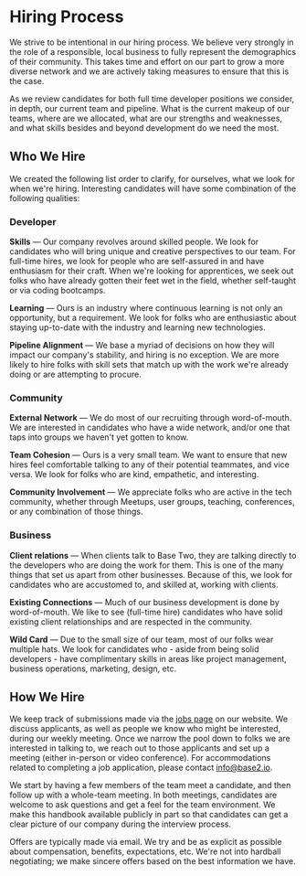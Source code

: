 # Hiring Process

We strive to be intentional in our hiring process. We believe very strongly in the role of a responsible, local business to fully represent the demographics of their community. This takes time and effort on our part to grow a more diverse network and we are actively taking measures to ensure that this is the case.

As we review candidates for both full time developer positions we consider, in depth, our current team and pipeline. What is the current makeup of our teams, where are we allocated, what are our strengths and weaknesses, and what skills besides and beyond development do we need the most.

## Who We Hire

We created the following list order to clarify, for ourselves, what we look for when we're hiring. Interesting candidates will have some combination of the following qualities:

### Developer

**Skills** &mdash; Our company revolves around skilled people. We look for candidates who will bring unique and creative perspectives to our team. For full-time hires, we look for people who are self-assured in and have enthusiasm for their craft. When we're looking for apprentices, we seek out folks who have already gotten their feet wet in the field, whether self-taught or via coding bootcamps.

**Learning** &mdash; Ours is an industry where continuous learning is not only an opportunity, but a requirement. We look for folks who are enthusiastic about staying up-to-date with the industry and learning new technologies.

**Pipeline Alignment** &mdash; We base a myriad of decisions on how they will impact our company's stability, and hiring is no exception. We are more likely to hire folks with skill sets that match up with the work we're already doing or are attempting to procure.

### Community

**External Network** &mdash; We do most of our recruiting through word-of-mouth. We are interested in candidates who have a wide network, and/or one that taps into groups we haven't yet gotten to know.

**Team Cohesion** &mdash; Ours is a very small team. We want to ensure that new hires feel comfortable talking to any of their potential teammates, and vice versa. We look for folks who are kind, empathetic, and interesting.

**Community Involvement** &mdash; We appreciate folks who are active in the tech community, whether through Meetups, user groups, teaching, conferences, or any combination of those things.

### Business

**Client relations** &mdash; When clients talk to Base Two, they are talking directly to the developers who are doing the work for them. This is one of the many things that set us apart from other businesses. Because of this, we look for candidates who are accustomed to, and skilled at, working with clients.

**Existing Connections** &mdash; Much of our business development is done by word-of-mouth. We like to see (full-time hire) candidates who have solid existing client relationships and are respected in the community.

**Wild Card** &mdash; Due to the small size of our team, most of our folks wear multiple hats. We look for candidates who - aside from being solid developers - have complimentary skills in areas like project management, business operations, marketing, design, etc.

## How We Hire

We keep track of submissions made via the [jobs page](http://base2.io/jobs) on our website. We discuss applicants, as well as people we know who might be interested, during our weekly meeting. Once we narrow the pool down to folks we are interested in talking to, we reach out to those applicants and set up a meeting (either in-person or video conference). For accommodations related to completing a job application, please contact [info@base2.io](mailto:jobs@base2.io).

We start by having a few members of the team meet a candidate, and then follow up with a whole-team meeting. In both meetings, candidates are welcome to ask questions and get a feel for the team environment. We make this handbook available publicly in part so that candidates can get a clear picture of our company during the interview process.

Offers are typically made via email. We try and be as explicit as possible about compensation, benefits, expectations, etc.
We're not into hardball negotiating; we make sincere offers based on the best information we have.
